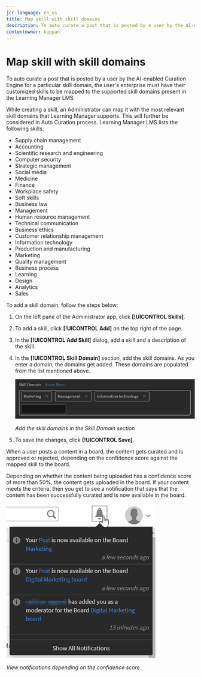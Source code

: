 ```yaml
---
jcr-language: en_us
title: Map skill with skill domains
description: To auto curate a post that is posted by a user by the AI-enabled Curation Engine for a particular skill domain, the user's enterprise must have their customized skills to be mapped to the supported skill domains present in the Learning Manager LMS.
contentowner: kuppan
---
```



# Map skill with skill domains

To auto curate a post that is posted by a user by the AI-enabled Curation Engine for a particular skill domain, the user's enterprise must have their customized skills to be mapped to the supported skill domains present in the Learning Manager LMS.

While creating a skill, an Administrator can map it with the most relevant skill domains that Learning Manager supports. This will further be considered in Auto Curation process. Learning Manager LMS lists the following skills:

* Supply chain management
* Accounting
* Scientific research and engineering
* Computer security
* Strategic management
* Social media
* Medicine
* Finance
* Workplace safety
* Soft skills
* Business law
* Management
* Human resource management
* Technical communication
* Business ethics
* Customer relationship management
* Information technology
* Production and manufacturing
* Marketing
* Quality management
* Business process
* Learning
* Design
* Analytics
* Sales

To add a skill domain, follow the steps below:

1. On the left pane of the Administrator app, click **[!UICONTROL Skills]**.
1. To add a skill, click **[!UICONTROL Add]** on the top right of the page.
1. In the **[!UICONTROL Add Skill]** dialog, add a skill and a description of the skill.
1. In the **[!UICONTROL Skill Domain]** section, add the skill domains. As you enter a domain, the domains get added. These domains are populated from the list mentioned above.

   ![](assets/skill-domain-mapping.png)

   *Add the skill domains in the Skill Domain section*

1. To save the changes, click **[!UICONTROL Save]**.

When a user posts a content in a board, the content gets curated and is approved or rejected, depending on the confidence score against the mapped skill to the board.

<!--![](assets/content-uploaded.png)-->

Depending on whether the content being uploaded has a confidence score of more than 50%, the content gets uploaded in the board. If your content meets the criteria, then you get to see a notification that says that the content has been successfully curated and is now available in the board.

![](assets/curation-notification.png)

*View notifications depending on the confidence score*

